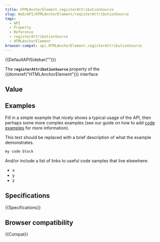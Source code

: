 ```yaml
---
title: HTMLAnchorElement.registerAttributionSource
slug: Web/API/HTMLAnchorElement/registerAttributionSource
tags:
  - API
  - Property
  - Reference
  - registerAttributionSource
  - HTMLAnchorElement
browser-compat: api.HTMLAnchorElement.registerAttributionSource
---
```

{{DefaultAPISidebar("")}}

The **`registerAttributionSource`** property of the {{domxref("HTMLAnchorElement")}} interface 

## Value



## Examples

Fill in a simple example that nicely shows a typical usage of the API, then perhaps some more complex examples (see our guide on how to add [code examples](/en-US/docs/MDN/Contribute/Structures/Code_examples) for more information).

This text should be replaced with a brief description of what the example demonstrates.

```js
my code block
```

And/or include a list of links to useful code samples that live elsewhere:

*   x
*   y
*   z

## Specifications

{{Specifications}}

## Browser compatibility

{{Compat}}


